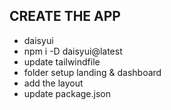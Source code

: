

## CREATE THE APP
- daisyui
- npm i -D daisyui@latest
- update tailwindfile
- folder setup landing & dashboard
- add the layout
- update package.json

